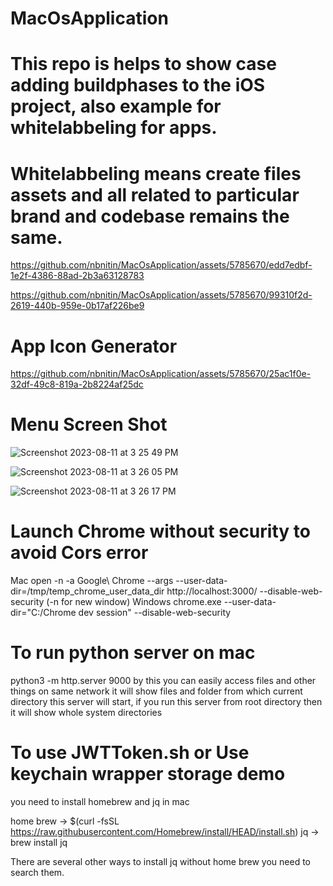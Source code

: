 
# MacOsApplication

# This repo is helps to show case adding buildphases to the iOS project, also example for whitelabbeling for apps.

# Whitelabbeling means create files assets and all related to particular brand and codebase remains the same.

https://github.com/nbnitin/MacOsApplication/assets/5785670/edd7edbf-1e2f-4386-88ad-2b3a63128783



https://github.com/nbnitin/MacOsApplication/assets/5785670/99310f2d-2619-440b-959e-0b17af226be9


# App Icon Generator
https://github.com/nbnitin/MacOsApplication/assets/5785670/25ac1f0e-32df-49c8-819a-2b8224af25dc

# Menu Screen Shot


![Screenshot 2023-08-11 at 3 25 49 PM](https://github.com/nbnitin/MacOsApplication/assets/5785670/a92abe7a-cad5-458d-9eee-ee70660a8909)


![Screenshot 2023-08-11 at 3 26 05 PM](https://github.com/nbnitin/MacOsApplication/assets/5785670/f99be78f-9ec4-4df9-acd4-5036e03c97b5)


![Screenshot 2023-08-11 at 3 26 17 PM](https://github.com/nbnitin/MacOsApplication/assets/5785670/2f674c71-3467-4a20-801c-79837fb1d162)


# Launch Chrome without security to avoid Cors error
Mac
open -n -a Google\ Chrome --args --user-data-dir=/tmp/temp_chrome_user_data_dir http://localhost:3000/ --disable-web-security (-n for new window)
Windows
chrome.exe --user-data-dir="C:/Chrome dev session" --disable-web-security 

# To run python server on mac
python3 -m http.server 9000
by this you can easily access files and other things on same network it will show files and folder from which current directory this server will start, if you run this server from root directory then it will show whole system directories

# To use JWTToken.sh or Use keychain wrapper storage demo
you need to install homebrew and jq in mac

home brew -> $(curl -fsSL https://raw.githubusercontent.com/Homebrew/install/HEAD/install.sh)
jq -> brew install jq

There are several other ways to install jq without home brew you need to search them.


